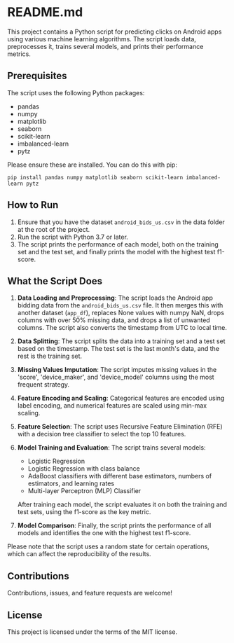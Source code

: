 # README.md

This project contains a Python script for predicting clicks on Android apps using various machine learning algorithms. The script loads data, preprocesses it, trains several models, and prints their performance metrics.

## Prerequisites

The script uses the following Python packages:

- pandas
- numpy
- matplotlib
- seaborn
- scikit-learn
- imbalanced-learn
- pytz

Please ensure these are installed. You can do this with pip:

```
pip install pandas numpy matplotlib seaborn scikit-learn imbalanced-learn pytz
```

## How to Run

1. Ensure that you have the dataset `android_bids_us.csv` in the data folder at the root of the project.
2. Run the script with Python 3.7 or later.
3. The script prints the performance of each model, both on the training set and the test set, and finally prints the model with the highest test f1-score.

## What the Script Does

1. **Data Loading and Preprocessing**: The script loads the Android app bidding data from the `android_bids_us.csv` file. It then merges this with another dataset (`app_df`), replaces None values with numpy NaN, drops columns with over 50% missing data, and drops a list of unwanted columns. The script also converts the timestamp from UTC to local time.

2. **Data Splitting**: The script splits the data into a training set and a test set based on the timestamp. The test set is the last month's data, and the rest is the training set.

3. **Missing Values Imputation**: The script imputes missing values in the 'score', 'device_maker', and 'device_model' columns using the most frequent strategy.

4. **Feature Encoding and Scaling**: Categorical features are encoded using label encoding, and numerical features are scaled using min-max scaling.

5. **Feature Selection**: The script uses Recursive Feature Elimination (RFE) with a decision tree classifier to select the top 10 features.

6. **Model Training and Evaluation**: The script trains several models:

   - Logistic Regression
   - Logistic Regression with class balance
   - AdaBoost classifiers with different base estimators, numbers of estimators, and learning rates
   - Multi-layer Perceptron (MLP) Classifier

   After training each model, the script evaluates it on both the training and test sets, using the f1-score as the key metric.

7. **Model Comparison**: Finally, the script prints the performance of all models and identifies the one with the highest test f1-score.

Please note that the script uses a random state for certain operations, which can affect the reproducibility of the results.

## Contributions

Contributions, issues, and feature requests are welcome!

## License

This project is licensed under the terms of the MIT license.
